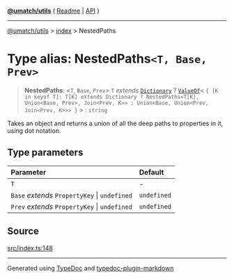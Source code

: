 [**@umatch/utils**](../../README.md) ( [Readme](../../README.md) \| [API](../../API.md) )

---

[@umatch/utils](../../API.md) > [index](../README.md) > NestedPaths

# Type alias: NestedPaths`<T, Base, Prev>`

> **NestedPaths**: \<`T`, `Base`, `Prev`\> `T` _extends_ [`Dictionary`](type-alias.Dictionary.md) ? [`ValueOf`](type-alias.ValueOf.md)\< `{ [K in keyof T]: T[K] extends Dictionary ? NestedPaths<T[K], Union<Base, Prev>, Join<Prev, K>> : Union<Base, Union<Prev, Join<Prev, K>>> }` \> : `string`

Takes an object and returns a union of all the deep paths
to properties in it, using dot notation.

## Type parameters

| Parameter                                     | Default     |
| :-------------------------------------------- | :---------- |
| `T`                                           | -           |
| `Base` _extends_ `PropertyKey` \| `undefined` | `undefined` |
| `Prev` _extends_ `PropertyKey` \| `undefined` | `undefined` |

## Source

[src/index.ts:148](https://github.com/umatch-oficial/utils/blob/a4be831/src/index.ts#L148)

---

Generated using [TypeDoc](https://typedoc.org/) and [typedoc-plugin-markdown](https://www.npmjs.com/package/typedoc-plugin-markdown)
